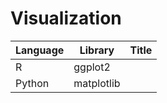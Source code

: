 # Visualization

| Language | Library    | Title |
| -------- | ---------- | ----- |
| R        | ggplot2    |       |
| Python   | matplotlib |       |
